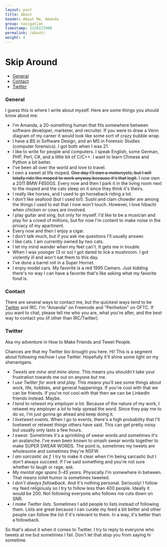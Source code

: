 ```yaml
---
layout: post
title: About
header: About Me, Amanda
group: navigation
timestamp: 1226172900
permalink: /about/
weight: 4
---
```

# Skip Around
  * [General](#general)
  * [Contact](#contact)
  * [Twitter](#twitter)

### General

I guess this is where I write about myself. Here are some things you should know about me:

 - I'm Amanda, a 20-something human that fits somewhere between software developer, marketer, and recruiter. If you were to draw a Venn diagram of my career it would look like some sort of crazy bubble wrap.
 - I have a BS in Software Design, and an MS in Forensic Studies (computer forensics). I got both when I was 21.
 - I like to write for people and computers. I speak English, some German, PHP, Perl, C#, and a little bit of C/C++. I want to learn Chinese and Python a bit better.
 - I've been all over the world and love to travel.
 - I own a sweet at life moped. <del>One day I'll own a motorcycle, but I will totally ride the moped to work anyway because it's that legit.</del> I now own a 2011 BMW F650GS. Every now and then I park it in the living room next to the moped and the cats sleep on it since they think it's theirs.
 - I really like horses, and I used to go horseback riding a lot.
 - I don't like seafood (but I used to!). Sushi and clam chowder are among the things I used to eat that I now won't touch. However, I love hibachi when chicken or cows are involved.
 - I play guitar and sing, but only for myself. I'd like to be a musician and play for a crowd of millions, but for now I'm content to make noise in the privacy of my apartment.
 - Every now and then I enjoy a cigar.
 - I don't talk much, but if you ask me questions I'll usually answer.
 - I like cats. I am currently owned by two cats.
 - I let my mind wander when my feet can't. It gets me in trouble.
 - When I was younger (3 or so) I got dared to lick a mushroom. I got violently ill and won't eat them to this day.
 - I've done a barrel roll in a Super Hornet.
 - I enjoy model cars. My favorite is a red 1995 Camaro. Just kidding there's no way I can have a favorite that's like asking what my favorite food is.

### Contact
There are several ways to contact me, but the quickest ways tend to be [Twitter](#twitter) and IRC. I'm "Amanda" on Freenode and "Perihelion" on OFTC. If you want to chat, please tell me who you are, what you're after, and the best way to contact you (if other than IRC/Twitter).

### Twitter

Aka my adventure in How to Make Friends and Tweet People.

Chances are that my Twitter bio brought you here. Hi! This is a segment about following me/how I use Twitter. Hopefully it'll shine some light on my shenanigans.

 - *Tweets are mine and mine alone.* This means you shouldn't take your frustration towards me out on anyone *but* me.
 - *I use Twitter for work and play.* This means you'll see some things about work, life, hobbies, and general happenings. If you're cool with that we can be friends. If you're not cool with that then we can be LinkedIn friends instead. Maybe.
 - *I tend to retweet my employer a lot.* Because of the nature of my work, I retweet my employer a lot to help spread the word. Since they pay me to do so, I'm just gonna go ahead and keep doing it.
 - *I livetweet events.* When I go to events, there's a high probability that I'll livetweet or retweet things others have said. This can get pretty noisy but usually only lasts a few hours. 
 - *I swear.* Sometimes it's a sprinkling of swear words and sometimes it's an avalanche. I've even been known to smash swear words together to make SUPER SWEAR WORDS. The point is, sometimes my tweets are wholesome and sometimes they're NSFW.
 - *I am sarcastic as f.* I try to make it clear when I'm being sarcastic but I don't always succeed. If I've said something and you're not sure whether to laugh or rage, ask.
 - *My mental age spans 5-45 years.* Physically I'm somewhere in between. That means toilet humor is sometimes tweeted.
 - *I don't always followback.* And it's nothing personal. Seriously! I follow my feed religiously so I try to follow less than 400 people. Ideally it would be 200. Not following everyone who follows me cuts down on SNR.
 - *I make Twitter lists.* Sometimes I add people to lists instead of following them. Lists are great because I can curate my feed a bit better and other people can follow the list if it's relevant to them. In a way, it's better than a followback.

So that's about it when it comes to Twitter. I try to reply to everyone who tweets at me but sometimes I fail. Don't let that stop you from saying hi sometime.